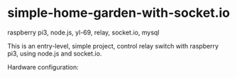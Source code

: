 # simple-home-garden-with-socket.io
raspberry pi3, node.js, yl-69, relay, socket.io, mysql

This is an entry-level, simple project, control relay switch with raspberry pi3, using node.js and socket.io. 

Hardware configuration:
